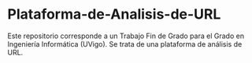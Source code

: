 # Plataforma-de-Analisis-de-URL
Este repositorio corresponde a un Trabajo Fin de Grado para el Grado en Ingeniería Informática (UVigo). Se trata de una plataforma de análisis de URL.

